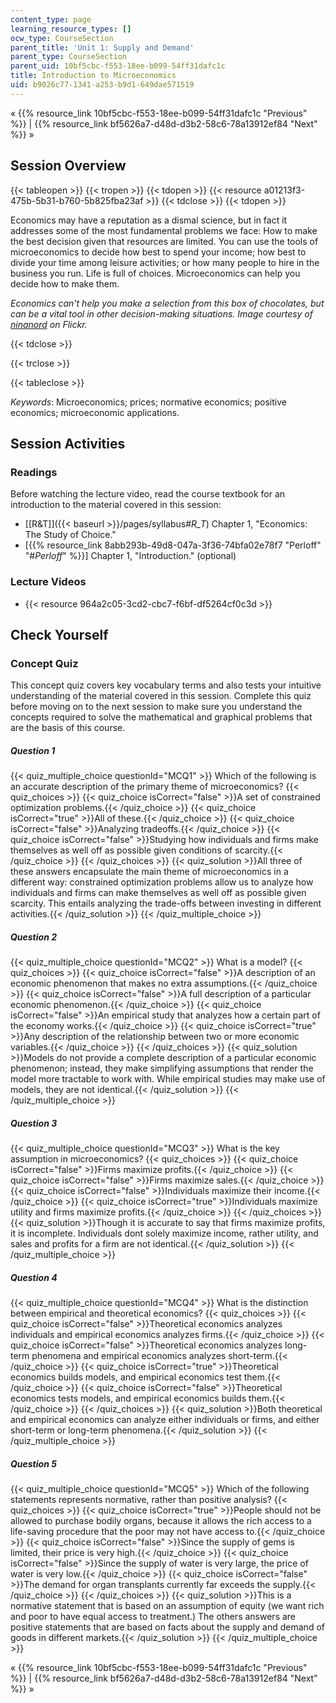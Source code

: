 ```yaml
---
content_type: page
learning_resource_types: []
ocw_type: CourseSection
parent_title: 'Unit 1: Supply and Demand'
parent_type: CourseSection
parent_uid: 10bf5cbc-f553-18ee-b099-54ff31dafc1c
title: Introduction to Microeconomics
uid: b9026c77-1341-a253-b9d1-649dae571519
---
```


« {{% resource_link 10bf5cbc-f553-18ee-b099-54ff31dafc1c "Previous" %}} | {{% resource_link bf5626a7-d48d-d3b2-58c6-78a13912ef84 "Next" %}} »

Session Overview
----------------

{{< tableopen >}}
{{< tropen >}}
{{< tdopen >}}
{{< resource a01213f3-475b-5b31-b760-5b825fba23af >}}
{{< tdclose >}}
{{< tdopen >}}


Economics may have a reputation as a dismal science, but in fact it addresses some of the most fundamental problems we face: How to make the best decision given that resources are limited. You can use the tools of microeconomics to decide how best to spend your income; how best to divide your time among leisure activities; or how many people to hire in the business you run. Life is full of choices. Microeconomics can help you decide how to make them.

_Economics can't help you make a selection from this box of chocolates, but can be a vital tool in other decision-making situations. Image courtesy of_ [_ninanord_](http://www.flickr.com/photos/ninsvims/3264175368/) _on Flickr._


{{< tdclose >}}

{{< trclose >}}

{{< tableclose >}}

_Keywords_: Microeconomics; prices; normative economics; positive economics; microeconomic applications.

Session Activities
------------------

### Readings

Before watching the lecture video, read the course textbook for an introduction to the material covered in this session:

*   [\[R&T\]]({{< baseurl >}}/pages/syllabus#_R_T_) Chapter 1, "Economics: The Study of Choice."
*   \[{{% resource_link 8abb293b-49d8-047a-3f36-74bfa02e78f7 "Perloff" "#_Perloff_" %}}\] Chapter 1, "Introduction." (optional)

### Lecture Videos

*   {{< resource 964a2c05-3cd2-cbc7-f6bf-df5264cf0c3d >}}

Check Yourself
--------------

### Concept Quiz

This concept quiz covers key vocabulary terms and also tests your intuitive understanding of the material covered in this session. Complete this quiz before moving on to the next session to make sure you understand the concepts required to solve the mathematical and graphical problems that are the basis of this course.

##### Question 1
 {{< quiz_multiple_choice questionId="MCQ1" >}} Which of the following is an accurate description of the primary theme of microeconomics? {{< quiz_choices >}} {{< quiz_choice isCorrect="false" >}}A set of constrained optimization problems.{{< /quiz_choice >}} {{< quiz_choice isCorrect="true" >}}All of these.{{< /quiz_choice >}} {{< quiz_choice isCorrect="false" >}}Analyzing tradeoffs.{{< /quiz_choice >}} {{< quiz_choice isCorrect="false" >}}Studying how individuals and firms make themselves as well off as possible given conditions of scarcity.{{< /quiz_choice >}} {{< /quiz_choices >}} {{< quiz_solution >}}All three of these answers encapsulate the main theme of microeconomics in a different way: constrained optimization problems allow us to analyze how individuals and firms can make themselves as well off as possible given scarcity. This entails analyzing the trade-offs between investing in different activities.{{< /quiz_solution >}} {{< /quiz_multiple_choice >}}
##### Question 2
 {{< quiz_multiple_choice questionId="MCQ2" >}} What is a model? {{< quiz_choices >}} {{< quiz_choice isCorrect="false" >}}A description of an economic phenomenon that makes no extra assumptions.{{< /quiz_choice >}} {{< quiz_choice isCorrect="false" >}}A full description of a particular economic phenomenon.{{< /quiz_choice >}} {{< quiz_choice isCorrect="false" >}}An empirical study that analyzes how a certain part of the economy works.{{< /quiz_choice >}} {{< quiz_choice isCorrect="true" >}}Any description of the relationship between two or more economic variables.{{< /quiz_choice >}} {{< /quiz_choices >}} {{< quiz_solution >}}Models do not provide a complete description of a particular economic phenomenon; instead, they make simplifying assumptions that render the model more tractable to work with. While empirical studies may make use of models, they are not identical.{{< /quiz_solution >}} {{< /quiz_multiple_choice >}}
##### Question 3
 {{< quiz_multiple_choice questionId="MCQ3" >}} What is the key assumption in microeconomics? {{< quiz_choices >}} {{< quiz_choice isCorrect="false" >}}Firms maximize profits.{{< /quiz_choice >}} {{< quiz_choice isCorrect="false" >}}Firms maximize sales.{{< /quiz_choice >}} {{< quiz_choice isCorrect="false" >}}Individuals maximize their income.{{< /quiz_choice >}} {{< quiz_choice isCorrect="true" >}}Individuals maximize utility and firms maximize profits.{{< /quiz_choice >}} {{< /quiz_choices >}} {{< quiz_solution >}}Though it is accurate to say that firms maximize profits, it is incomplete. Individuals dont solely maximize income, rather utility, and sales and profits for a firm are not identical.{{< /quiz_solution >}} {{< /quiz_multiple_choice >}}
##### Question 4
 {{< quiz_multiple_choice questionId="MCQ4" >}} What is the distinction between empirical and theoretical economics? {{< quiz_choices >}} {{< quiz_choice isCorrect="false" >}}Theoretical economics analyzes individuals and empirical economics analyzes firms.{{< /quiz_choice >}} {{< quiz_choice isCorrect="false" >}}Theoretical economics analyzes long-term phenomena and empirical economics analyzes short-term.{{< /quiz_choice >}} {{< quiz_choice isCorrect="true" >}}Theoretical economics builds models, and empirical economics test them.{{< /quiz_choice >}} {{< quiz_choice isCorrect="false" >}}Theoretical economics tests models, and empirical economics builds them.{{< /quiz_choice >}} {{< /quiz_choices >}} {{< quiz_solution >}}Both theoretical and empirical economics can analyze either individuals or firms, and either short-term or long-term phenomena.{{< /quiz_solution >}} {{< /quiz_multiple_choice >}}
##### Question 5
 {{< quiz_multiple_choice questionId="MCQ5" >}} Which of the following statements represents normative, rather than positive analysis? {{< quiz_choices >}} {{< quiz_choice isCorrect="true" >}}People should not be allowed to purchase bodily organs, because it allows the rich access to a life-saving procedure that the poor may not have access to.{{< /quiz_choice >}} {{< quiz_choice isCorrect="false" >}}Since the supply of gems is limited, their price is very high.{{< /quiz_choice >}} {{< quiz_choice isCorrect="false" >}}Since the supply of water is very large, the price of water is very low.{{< /quiz_choice >}} {{< quiz_choice isCorrect="false" >}}The demand for organ transplants currently far exceeds the supply.{{< /quiz_choice >}} {{< /quiz_choices >}} {{< quiz_solution >}}This is a normative statement that is based on an assumption of equity (we want rich and poor to have equal access to treatment.) The others answers are positive statements that are based on facts about the supply and demand of goods in different markets.{{< /quiz_solution >}} {{< /quiz_multiple_choice >}}

« {{% resource_link 10bf5cbc-f553-18ee-b099-54ff31dafc1c "Previous" %}} | {{% resource_link bf5626a7-d48d-d3b2-58c6-78a13912ef84 "Next" %}} »